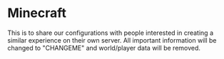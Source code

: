 Minecraft
=========

This is to share our configurations with people interested in creating a similar experience on their own server. All important information will be changed to "CHANGEME" and world/player data will be removed.
